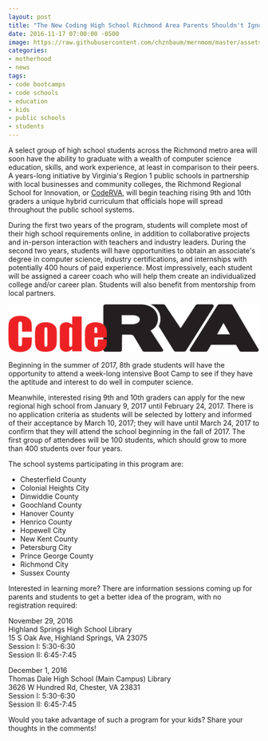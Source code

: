 ```yaml
---
layout: post
title: "The New Coding High School Richmond Area Parents Shouldn't Ignore"
date: 2016-11-17 07:00:00 -0500
image: https://raw.githubusercontent.com/chznbaum/mernmom/master/assets/school-bus-1770047_1920.jpg
categories:
- motherhood
- news
tags:
- code bootcamps
- code schools
- education
- kids
- public schools
- students
---
```

A select group of high school students across the Richmond metro area will soon have the ability to graduate with a wealth of computer science education, skills, and work experience, at least in comparison to their peers. A years-long initiative by Virginia's Region 1 public schools in partnership with local businesses and community colleges, the Richmond Regional School for Innovation, or [CodeRVA](http://coderva.org), will begin teaching rising 9th and 10th graders a unique hybrid curriculum that officials hope will spread throughout the public school systems.

During the first two years of the program, students will complete most of their high school requirements online, in addition to collaborative projects and in-person interaction with teachers and industry leaders. During the second two years, students will have opportunities to obtain an associate's degree in computer science, industry certifications, and internships with potentially 400 hours of paid experience. Most impressively, each student will be assigned a career coach who will help them create an individualized college and/or career plan. Students will also benefit from mentorship from local partners.

![CodeRVA Logo](https://raw.githubusercontent.com/chznbaum/mernmom/master/assets/CodeRVALogo.png)

Beginning in the summer of 2017, 8th grade students will have the opportunity to attend a week-long intensive Boot Camp to see if they have the aptitude and interest to do well in computer science.

Meanwhile, interested rising 9th and 10th graders can apply for the new regional high school from January 9, 2017 until February 24, 2017. There is no application criteria as students will be selected by lottery and informed of their acceptance by March 10, 2017; they will have until March 24, 2017 to confirm that they will attend the school beginning in the fall of 2017. The first group of attendees will be 100 students, which should grow to more than 400 students over four years.

The school systems participating in this program are:

* Chesterfield County
* Colonial Heights City
* Dinwiddie County
* Goochland County
* Hanover County
* Henrico County
* Hopewell City
* New Kent County
* Petersburg City
* Prince George County
* Richmond City
* Sussex County

Interested in learning more? There are information sessions coming up for parents and students to get a better idea of the program, with no registration required:

November 29, 2016  
Highland Springs High School Library  
15 S Oak Ave, Highland Springs, VA 23075  
Session I: 5:30-6:30  
Session II: 6:45-7:45  

December 1, 2016  
Thomas Dale High School (Main Campus) Library  
3626 W Hundred Rd, Chester, VA 23831  
Session I: 5:30-6:30  
Session II: 6:45-7:45  

Would you take advantage of such a program for your kids? Share your thoughts in the comments!